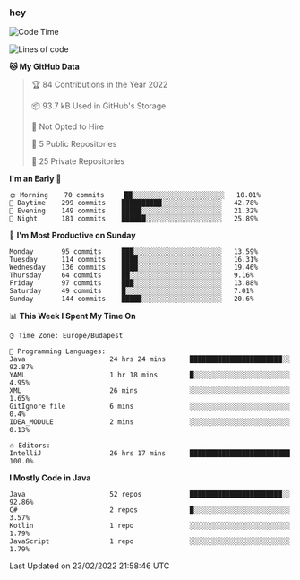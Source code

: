 ### hey

<!--START_SECTION:waka-->
![Code Time](http://img.shields.io/badge/Code%20Time-585%20hrs%2039%20mins-blue)

![Lines of code](https://img.shields.io/badge/From%20Hello%20World%20I%27ve%20Written-445%20Thousand%20lines%20of%20code-blue)

**🐱 My GitHub Data** 

> 🏆 84 Contributions in the Year 2022
 > 
> 📦 93.7 kB Used in GitHub's Storage 
 > 
> 🚫 Not Opted to Hire
 > 
> 📜 5 Public Repositories 
 > 
> 🔑 25 Private Repositories  
 > 
**I'm an Early 🐤** 

```text
🌞 Morning    70 commits     ██░░░░░░░░░░░░░░░░░░░░░░░   10.01% 
🌆 Daytime    299 commits    ██████████░░░░░░░░░░░░░░░   42.78% 
🌃 Evening    149 commits    █████░░░░░░░░░░░░░░░░░░░░   21.32% 
🌙 Night      181 commits    ██████░░░░░░░░░░░░░░░░░░░   25.89%

```
📅 **I'm Most Productive on Sunday** 

```text
Monday       95 commits     ███░░░░░░░░░░░░░░░░░░░░░░   13.59% 
Tuesday      114 commits    ████░░░░░░░░░░░░░░░░░░░░░   16.31% 
Wednesday    136 commits    ████░░░░░░░░░░░░░░░░░░░░░   19.46% 
Thursday     64 commits     ██░░░░░░░░░░░░░░░░░░░░░░░   9.16% 
Friday       97 commits     ███░░░░░░░░░░░░░░░░░░░░░░   13.88% 
Saturday     49 commits     █░░░░░░░░░░░░░░░░░░░░░░░░   7.01% 
Sunday       144 commits    █████░░░░░░░░░░░░░░░░░░░░   20.6%

```


📊 **This Week I Spent My Time On** 

```text
⌚︎ Time Zone: Europe/Budapest

💬 Programming Languages: 
Java                     24 hrs 24 mins      ███████████████████████░░   92.87% 
YAML                     1 hr 18 mins        █░░░░░░░░░░░░░░░░░░░░░░░░   4.95% 
XML                      26 mins             ░░░░░░░░░░░░░░░░░░░░░░░░░   1.65% 
GitIgnore file           6 mins              ░░░░░░░░░░░░░░░░░░░░░░░░░   0.4% 
IDEA_MODULE              2 mins              ░░░░░░░░░░░░░░░░░░░░░░░░░   0.13%

🔥 Editors: 
IntelliJ                 26 hrs 17 mins      █████████████████████████   100.0%

```

**I Mostly Code in Java** 

```text
Java                     52 repos            ███████████████████████░░   92.86% 
C#                       2 repos             █░░░░░░░░░░░░░░░░░░░░░░░░   3.57% 
Kotlin                   1 repo              ░░░░░░░░░░░░░░░░░░░░░░░░░   1.79% 
JavaScript               1 repo              ░░░░░░░░░░░░░░░░░░░░░░░░░   1.79%

```



 Last Updated on 23/02/2022 21:58:46 UTC
<!--END_SECTION:waka-->

